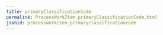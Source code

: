 ```yaml
---
title: primaryClassificationCode
permalink: ProcessWorkItem.primaryClassificationCode.html
jsonid: processworkitem_primaryclassificationcode
---
```

